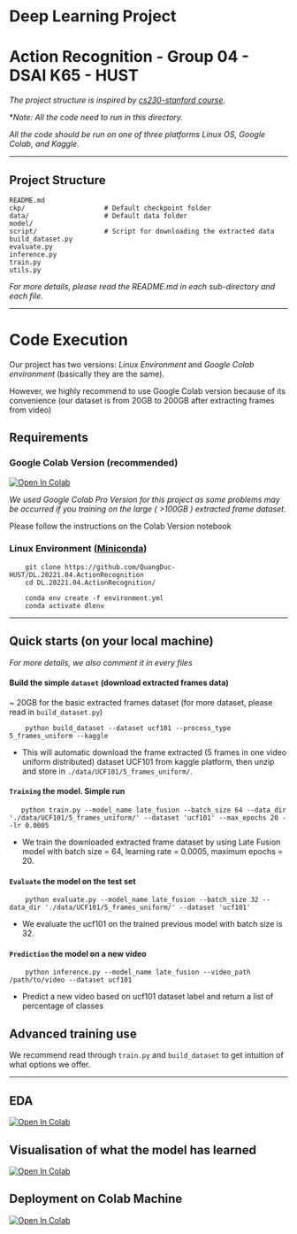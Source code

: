 # Deep Learning Project
# Action Recognition - Group 04 - DSAI K65 - HUST 
*The project structure is inspired by [cs230-stanford course](https://github.com/cs230-stanford/cs230-code-examples).*

**Note: All the code need to run in this directory.* 

*All the code should be run on one of three platforms Linux OS, Google Colab, and Kaggle.*

---
## Project Structure 

```
README.md               
ckp/                    # Default checkpoint folder
data/                   # Default data folder
model/
script/                 # Script for downloading the extracted data
build_dataset.py        
evaluate.py
inference.py
train.py
utils.py
```
*For more details, please read the README.md in each sub-directory and each file.*

---
# Code Execution   
Our project has two versions: *Linux Environment* and *Google Colab environment* (basically they are the same). 

However, we highly recommend to use Google Colab version because of its convenience (our dataset is from 20GB to 200GB after extracting frames from video)

## Requirements
### Google Colab Version (recommended)

[![Open In Colab](https://colab.research.google.com/assets/colab-badge.svg)](https://drive.google.com/drive/folders/1_L19tnAa6udACh7cNzx7mI6-KUYZReG_?usp=sharing)

*We used Google Colab Pro Version for this project as some problems may be occurred if you training on the large ( >100GB ) extracted frame dataset.*

Please follow the instructions on the Colab Version notebook
### Linux Environment ([Miniconda](https://docs.conda.io/en/latest/miniconda.html))
```
    git clone https://github.com/QuangDuc-HUST/DL.20221.04.ActionRecognition
    cd DL.20221.04.ActionRecognition/

    conda env create -f environment.yml
    conda activate dlenv
```
---


## Quick starts (on your local machine)
*For more details, we also comment it in every files*


#### Build the simple `dataset` (download extracted frames data)
~ 20GB for the basic extracted frames dataset (for more dataset, please read in `build_dataset.py`)
```
    python build_dataset --dataset ucf101 --process_type 5_frames_uniform --kaggle
```
* This will automatic download the frame extracted (5 frames in one video uniform distributed) dataset UCF101 from kaggle platform, then unzip and store in `./data/UCF101/5_frames_uniform/`.

#### `Training` the model. Simple run
```
   python train.py --model_name late_fusion --batch_size 64 --data_dir './data/UCF101/5_frames_uniform/' --dataset 'ucf101' --max_epochs 20 --lr 0.0005 
```
* We train the downloaded extracted frame dataset by using Late Fusion model with batch size = 64, learning rate = 0.0005, maximum epochs = 20.
#### `Evaluate` the model on the test set
```
    python evaluate.py --model_name late_fusion --batch_size 32 --data_dir './data/UCF101/5_frames_uniform/' --dataset 'ucf101' 
```
* We evaluate the ucf101 on the trained previous model with batch size is 32.

#### `Prediction` the model on a new video 
```
    python inference.py --model_name late_fusion --video_path /path/to/video --dataset ucf101 
```
* Predict a new video based on ucf101 dataset label and return a list of percentage of classes


## Advanced training use

We recommend read through `train.py` and `build_dataset` to get intuition of what options we offer.

---
## EDA  
[![Open In Colab](https://colab.research.google.com/assets/colab-badge.svg)](https://colab.research.google.com/drive/1c594erS-_glCHjxHIWpV1kh2A_cOf6ti?usp=sharing)


## Visualisation of what the model has learned
[![Open In Colab](https://colab.research.google.com/assets/colab-badge.svg)](https://colab.research.google.com/drive/1BG4_e7xbXrhvO9rffRuH2pUtj_sxppdf?usp=sharing)

## Deployment on Colab Machine
[![Open In Colab](https://colab.research.google.com/assets/colab-badge.svg)](https://colab.research.google.com/drive/1Cm7VICYWw32mVDEAEXYDsUQHrw3TlKfN?usp=sharing)


